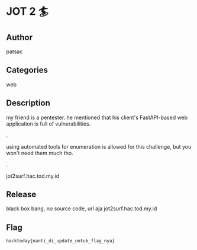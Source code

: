 # JOT 2 🏄

## Author

patsac

## Categories

web

## Description

my friend is a pentester. he mentioned that his client's FastAPI-based web application is full of vulnerabilities.
  
.
  
using automated tools for enumeration is allowed for this challenge, but you won't need them much tho.
  
.  
  
jot2surf.hac.tod.my.id

## Release

black box bang, no source code, url aja jot2surf.hac.tod.my.id

## Flag

`hacktoday{nanti_di_update_untuk_flag_nya}`
